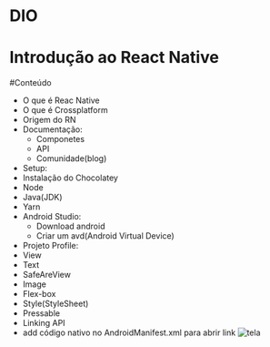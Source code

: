 # DIO
# Introdução ao React Native
#Conteúdo
- O que é Reac Native
- O que é Crossplatform
- Origem do RN
- Documentação:
  - Componetes
  - API
  - Comunidade(blog)
- Setup:
 - Instalação do Chocolatey 
 - Node
 - Java(JDK)
 - Yarn
 - Android Studio:
   - Download android
   - Criar um avd(Android Virtual Device)
- Projeto Profile:
- View
- Text
- SafeAreView
- Image
- Flex-box
- Style(StyleSheet)
- Pressable
- Linking API
- add código nativo no AndroidManifest.xml para abrir link
![tela](https://user-images.githubusercontent.com/77593885/172412126-14b6cf74-1245-4be0-a112-0ca8b53e4b7c.png)
